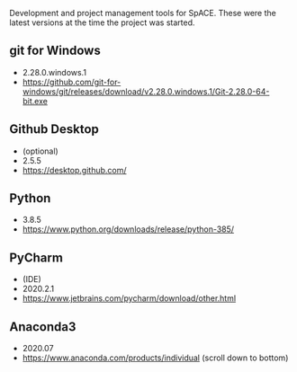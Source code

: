 Development and project management tools for SpACE.
These were the latest versions at the time the project was started.

## git for Windows
* 2.28.0.windows.1
* https://github.com/git-for-windows/git/releases/download/v2.28.0.windows.1/Git-2.28.0-64-bit.exe

## Github Desktop
* (optional)
* 2.5.5
* https://desktop.github.com/

## Python
* 3.8.5
* https://www.python.org/downloads/release/python-385/

## PyCharm
* (IDE)
* 2020.2.1
* https://www.jetbrains.com/pycharm/download/other.html

## Anaconda3
* 2020.07
* https://www.anaconda.com/products/individual (scroll down to bottom)